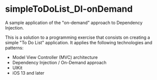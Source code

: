 # simpleToDoList_DI-onDemand
A sample application of the "on-demand" approach to Dependency Injection.

This is a solution to a programming exercise that consists on creating a simple "To Do List" application.
It applies the following technologies and patterns:
* Model View Controller (MVC) architecture
* Dependency Injection / On-Demand approach
* UIKit
* iOS 13 and later
